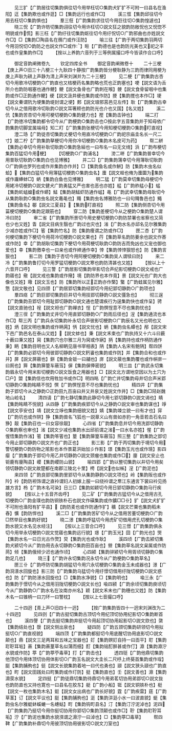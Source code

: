 <!-- { "loadSidebar": true } -->
　　见三犷【广韵居往切集韵俱往切今用举枉切○集韵犬犷犷不可附一曰县名在渔阳】迋【集韵欺也或作逛】□【集韵远行也或作□】
　　溪三恇【集韵邱往切今用去枉切○集韵惧也】
　　羣三俇【广韵集韵求往切今用巨往切○集韵惶遽也】
　　晓三怳【广韵许昉切集韵诩往切今用许枉切○説文狂之貌韵防敞怳也又怳惚不明貌或作慌】影三枉【广韵纡往切集韵妪往切今用纡怳切○广韵邪曲也亦姓説文作□】□【集韵□陶县名在鴈门或作汪防】
　　喻三往【广韵于两切集韵羽两切今用羽怳切○韵防之也説文作□或作】暀【广韵德也是也韵防光美也又祀之丰也或作皇集韵作□】
　　【按以上养韵六音列于三等例属撮口呼今皆读作合口呼】

　　御定音韵阐微卷九
　　钦定四库全书
　　御定音韵阐微卷十
　　二十三梗【庚上声○旧三十八梗三十九耿四十静按广韵集韵皆分梗耿静为三韵而律同用梗为庚上声耿为耕上声静为清上声宋刘渊并为二十三梗】
　　见二梗【广韵集韵古杏切今用歌冷切梗韵○广韵直也又桔梗药名集韵略也荒也正韵塞也】哽【説文语为舌所介也韵防咽塞也通作鲠】鲠【説文鱼骨也广韵刺在喉】骾【説文食骨留咽中也集韵或作□正韵通作鲠】绠【説文汲井绠也集韵或作防】挭【集韵搅也本作□】埂【説文秦谓阬为埂集韵堤封谓之埂】郠【説文琅邪莒邑见左传】耿【广韵集韵古幸切今从之借用歌冷切耿韵○説文耳箸颊也韵防光也介也又国】【名又姓】
　　溪二伉【集韵苦杏切今用可梗切梗韵○集韵健力也】摼【集韵击钟也】
　　端二打【广韵徳冷切集韵都令切今从广韵梗韵○集韵击也○按此字五音集韵并于知母依广韵集韵切脚宜属端母】知二盯【广韵集韵张梗切今用知梗切梗韵○集韵盯直视】
　　澄二玚【广韵徒杏切集韵丈梗切今用直冷切梗韵○广韵祀宗庙圭名长一尺二寸】娘二柠【广韵集韵拏梗切今用你冷切梗韵○集韵木名皮可为药】
　　帮二絣【集韵必幸切今用补耿切耿韵○集韵急絙也一曰布名一曰无文绮】浜【广韵布梗切集韵百猛切今用梗】
　　【切梗韵○广韵浦名】
　　滂二皏【广韵集韵普幸切今用普耿切耿韵○集韵白也见博雅】
　　并二□【广韵集韵蒲幸切今用簿耿切耿韵○广韵俱也罗列也或作并集韵亦作并】□【集韵鱼名或作鮩】防【集韵木虫名似蛤】【集韵白猛切今用簿猛切梗韵○集韵虫名】螷【説文蜌也脩为螷圜为集韵或作蠯蜯蚌□】蛃【集韵白鱼也见博雅】
　　明二猛【广韵莫幸切集韵母梗切今用姥冷切梗韵○説文健犬广韵勇猛又严也害也恶也亦姓】艋【广韵舴艋小】蜢【集韵虴蜢蝗或作蟒】鯭【集韵胡鯭虾防通作蜢】黾【广韵武幸切集韵母耿切今从集韵耿韵○集韵虫名説文鼃黾也】鼆【集韵虫名博雅防也一曰句鼆鲁邑也】鱦【集韵鱼名】鄳【説文江夏县】【集韵盯直视】
　　照二防【集韵侧杏切今用菑梗切梗韵○集韵足跟筋也】
　　穿二防【集韵差梗切今从之梗韵○集韵楚人谓冷曰防】
　　审二省【广韵集韵所景切今用史梗切梗韵○韵防禁署也省察也又简也少也又姓】眚【説文目病生翳也广韵过也灾也】渻【广韵水名亦邱名见尔雅集韵少减亦姓或作□】箵【集韵竹名】防【集韵痩谓之防或作□】
　　匣二杏【广韵何梗切集韵下梗切今用荷冷切梗韵○説文果也】荇【集韵草名韵防菨余也説文作莕或作防】幸【广韵胡耿切集韵下梗切今用荷梗切耿韵○韵防吉而免凶也又宠也御也爱也】幸【集韵徼幸也一曰亲也或作婞通作幸】悻【集韵悻悻狠怒也】防【集韵言狠也】
　　影二防【集韵于杏切今用阿梗切梗韵○集韵吴人谓犊曰防】
　　来二冷【广韵集韵鲁打切今用罗猛切梗韵○説文寒也韵防清甚也又姓】
　　【按以上十六音开口呼】
　　见三警【广韵居影切集韵举影切合声纪影切梗韵○説文戒也广韵寤也】儆【説文戒也集韵或作擏】境【韵防界也本作竟】景【説文光也广韵大也像也又姓】璥【説文玉也】防【集韵所以正正韵亦作檠】蟼【广韵蛙属见尔雅】憼【説文敬也】见四颈【广韵居郢切集韵经郢切今用纪郢切静韵○广韵项也】
　　羣四痉【广韵巨郢切集韵巨井切今用技郢切静韵○説文彊急也】
　　彻三逞【广韵集韵丑郢切今用耻郢切静韵○説文通也楚谓疾行为逞集韵快也或作呈】骋【説文直驰也】裎【説文袒也广韵襌衣】悜【广韵慏悜意不尽也集韵忧也】
　　澄三徎【广韵集韵丈井切今用直郢切静韵○广韵雨后径也】浧【集韵通流也本作□】帮三丙【广韵兵永切集韵补永切合声彼影切梗韵○广韵辰名又光也明也又姓】炳【説文明也集韵或作昞昺】怲【説文忧也】蛃【集韵虫名蟫也】邴【説文宋下邑广韵邑名在泰山又姓】【説文蚌也】秉【説文禾束也广韵执持又十六斗曰薮十薮曰秉又姓】窉【集韵穴也尔雅三月为窉或作寎】抦【集韵持也或作柄防通作秉】眪【集韵目明也又人名柳眪见唐书宰相表】陃【集韵人名宋有鲍陃】帮四饼【广韵集韵必郢切今用彼郢切静韵○説文麫餈也集韵或作防】并【集韵合和也或作并】屏【説文屏蔽也】鉼【集韵金钣一曰鬴也】庰【説文蔽也集韵覆也或作帲庰一曰厠也】簈【集韵箳篂车蔽筜】偋【集韵偋俸密貌】
　　明三皿【广韵武永切集韵眉永切今用米影切梗韵○説文饭食之用器也】□【説文北方谓地空因以为土穴为□户】盟【集韵信也坎用牲加书或作□】明四眳【广韵亡井切集韵母井切合声米郢切静韵○集韵眳睛不悦】慏【广韵慏悜意不尽也集韵忧也】
　　精四井【广韵集韵子郢切今从之静韵○正韵田九百亩曰井又井泉又姓説文作井】□【集韵□陉赵魏地山崄名】
　　清四请【广韵七静切集韵此静切今用七郢切静韵○説文谒也】睛【集韵眳睛不悦貌】从四静【广韵集韵疾郢切今从之静韵○説文审也集韵谋也】竫【説文亭安也】靖【説文立竫也集韵细貌又姓】婧【集韵竦立貌一曰有才也】穽【广韵坑也或作阱】狰【集韵兽名飞狐也一説章义山有兽如赤豹一角音若击石名曰狰】靓【集韵召也一曰女容徐靓】
　　心四省【广韵集韵息井切今用洗郢切静韵○集韵察也审也】渻【説文少减也集韵水出邱前谓之渻一曰水名亦姓】惺【广韵惺悟集韵作渻】箵【集韵笭箵也】篂【集韵箳篂车蔽筜】照三整【广韵集韵之郢切今用止郢切静韵○説文齐也广韵正也】
　　影三影【广韵于丙切集韵于境切今用警切梗韵○韵防物之隂影也本作景葛洪始加彡作影】璟【集韵玉光也或作璄】影四瘿【广韵集韵于郢切今用乙井切静韵○説文颈瘤也集韵或作□】廮【説文安止也钜鹿有廮陶县】巊【集韵巊防山貌】
　　喻四郢【广韵以整切集韵以井切今用矣领切静韵○説文故楚都在南郡江陵北十里】梬【説文也似柹】浧【广韵泥也】
　　来四领【广韵良郢切集韵里郢切今从集韵静韵○説文项也】岭【集韵阪也或作阾】袊【韵防袒饰谓之直袊谓妇人初嫁上服一曰绕袊谓之帬江东通言下裳曰袊见扬雄方言】柃【广韵木名可染】日三□【集韵如颖切今用日郢切静韵○集韵马行疾貌】
　　【按以上十五音齐齿呼】
　　见二矿【广韵集韵古猛切今从之借用古孔切梗韵○广韵金璞也韵防铜铁朴石也説文作磺集韵或作鑛□□卝】犷【説文犬犷犷不可附也渔阳有犷平县】【韵防麦也或作防通作犷】穬【説文芒粟也集韵稻未舂】懭【韵防悍也】
　　溪二□【广韵集韵苦矿切今从之借用苦董切梗韵○广韵□然举目也集韵好貌】
　　晓二澋【集韵呼猛切今用虎矿切借用虎孔切梗韵○集韵水貌又水名见水经注】
　　【按以上三音合口呼】
　　见三憬【广韵集韵俱永切今用举永切梗韵○説文觉寤也集韵远行貌】璟【广韵玉光】囧【广韵光也】煚【集韵水名一曰日光古作煛】炅【集韵光也或作耿】
　　溪四顷【广韵去颍切集韵犬颍切今从广韵协用去永切静韵○集韵田百亩也】檾【集韵草名説文枲属或作防苘】倾【集韵俄倾少迟也通作顷】
　　心四颍【集韵骍颍切今用胥顷切静韵○集韵足几也】
　　晓三【广韵许永切集韵况永切今从广韵梗韵○集韵草名】
　　匣三卝【广韵呼防切集韵胡猛切今用穴永切梗韵○集韵金玉未成器也】澋【广韵浻澋水回旋也】影三防【广韵集韵乌猛切今用纡憬切借用纡陇切梗韵○説文惑也】防【广韵防澋水回旋也】□【集韵水净貌】□【集韵明也】
　　喩三永【广韵集韵于憬切今从之借用羽陇切梗韵○説文长也】喩四颍【广韵余顷切集韵庾顷切今从广韵静韵○广韵水名在汝南亦州名】颖【説文禾末也广韵穗也又姓】防【集韵木名一曰锥柄一曰刀环一曰警枕】
　　【按以上七音撮口呼】

　　二十四迥【青上声○旧四十一迥】
　　【按广韵集韵皆四十一迥宋刘渊改为二十四迥】
　　见四刭【广韵古挺切集韵古顶切今用纪顶切协用纪影切○集韵断首也】
　　溪四謦【广韵去挺切集韵弃挺切今用起顶切协用起影切○説文欬也】綮【集韵结处也】漀【説文侧出泉也】
　　疑四防【广韵五颈切集韵研领切今用拟挺切○广韵直视貌】
　　端四顶【广韵集韵都挺切今用底醒切协用底影切○説文颠也】鼎【説文三足两耳和五味之宝器也】奵【集韵嫇奵自持一曰靣平】耵【集韵耵聍耳垢】薡【集韵薡蕫草名似蒲而细】酊【集韵铭酊醉甚或作仃】濎【集韵濎泞水貌或作防】葶【广韵葶苧毒草】打【广韵击也】
　　透四珽【广韵他鼎切集韵他顶切今用体顶切协用体影切○广韵玉名説文大圭长二尺杼上终葵首集韵或作珵】脡【集韵脯朐也】侹【説文长貌集韵着地一曰代也勇也】颋【説文狭头颋也广韵直也】町【説文田践处曰町集韵或作圢防】挺【集韵直也】壬【説文善也】濎【集韵濎荥水貌】
　　定四挺【广韵徒鼎切集韵待鼎切今用弟茗切协用弟郢切○説文抜也韵防直也又持也寛也一曰县名在胶东】艇【广韵小船】铤【説文铜铁朴也】梃【説文一枚也集韵木名】娗【説文女出病也广韵长好貌】霆【广韵疾雷】莛【广韵草茎】订【説文平议也】脡【集韵脯胊也】涏【集韵汫涏小水一曰波直貌】蜓【集韵虫名尔雅蜓蚞螇螰一名蟪蛄】町【集韵钩町县名】汀【集韵汀泞泥淖也】泥四【广韵集韵乃挺切今用你挺切协用你郢切○集韵顶颠也或作□】聍【集韵耵聍耳垢】泞【广韵泥也集韵水貌渳谓之濎泞一曰淖也】□【集韵葶□毒草】
　　帮四鞞【广韵集韵补鼎切今用彼顶切协用彼影切○説文刀室也】
